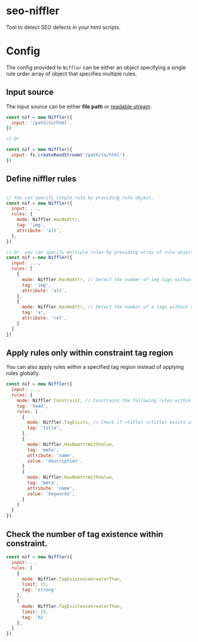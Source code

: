 # seo-niffler
Tool to detect SEO defects in your html scripts.

# Config

The config provided to `Niffler` can be either an object specifying a single rule order array of object that specifies multiple rules.

## Input source

The input source can be either **file path** or [readable stream](https://jscomplete.com/learn/node-beyond-basics/node-streams).


```js
const nif = new Niffler({
  input: '/path/to/html',
})

// Or

const nif = new Niffler({
  input: fs.createReadStream('/path/to/html')
})
```
## Define niffler rules

```js

// You can specify single rule by providing rule object.
const nif = new Niffler({
  input: ...,
  rules: {
    mode: Niffler.HasNoAttr,
    tag: 'img',
    attribute: 'alt',
  },
})

// Or, you can specify multiple rules by providing array of rule objects.
const nif = new Niffler({
  input: ...,
  rules: [
    {
      mode: Niffler.HasNoAttr, // Detect the number of img tags without specifying "alt" attribute
      tag: 'img',
      attribute: 'alt',
    },
    {
      mode: Niffler.HasNoAttr, // Detect the number of a tags without specifying "rel" attribute
      tag: 'a',
      attribute: 'rel',
    }
  ]
})
```

## Apply rules only within constraint tag region

You can also apply rules within a specified tag region instead of applying rules globally.

```js
const nif = new Niffler({
  input: ...,
  rules: {
    mode: Niffler.Constraint, // Constrains the following rules within the provided context. In this case is <head> ... </head>.
    tag: 'head',
    rules: [
      {
        mode: Niffler.TagExists, // Check if <title> </title> exists at least once.
        tag: 'title',
      },
      {
        mode: Niffler.HasNoAttrWithValue,
        tag: 'meta',
        attribute: 'name',
        value: 'description',
      }
      {
        mode: Niffler.HasNoAttrWithValue,
        tag: 'meta',
        attribute: 'name',
        value: 'keywords',
      }
    ]
  }
})
```

## Check the number of tag existence within constraint.

```js
const nif = new Niffler({
  input: ...
  rules: [
    {
      mode: Niffler.TagExistenceGreaterThan,
      limit: 15,
      tag: 'strong'
    },
    {
      mode: Niffler.TagExistenceGreaterThan,
      limit: 15,
      tag: 'h1'
    },
  ]
})
```